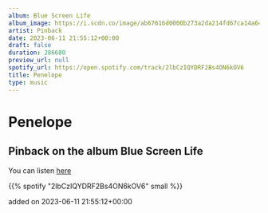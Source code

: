 ```yaml
---
album: Blue Screen Life
album_image: https://i.scdn.co/image/ab67616d0000b273a2da214fd67ca14a64bc094f
artist: Pinback
date: 2023-06-11 21:55:12+00:00
draft: false
duration: 286680
preview_url: null
spotify_url: https://open.spotify.com/track/2lbCzIQYDRF2Bs4ON6kOV6
title: Penelope
type: music
---
```



# Penelope

## Pinback on the album Blue Screen Life

You can listen [here](https://open.spotify.com/track/2lbCzIQYDRF2Bs4ON6kOV6)

{{% spotify "2lbCzIQYDRF2Bs4ON6kOV6" small %}}

added on 2023-06-11 21:55:12+00:00